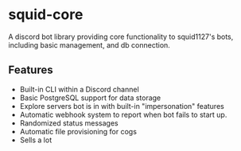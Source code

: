 # squid-core

A discord bot library providing core functionality to squid1127's bots, including basic management, and db connection.

## Features

- Built-in CLI within a Discord channel
- Basic PostgreSQL support for data storage
- Explore servers bot is in with built-in "impersonation" features
- Automatic webhook system to report when bot fails to start up.
- Randomized status messages
- Automatic file provisioning for cogs
- Sells a lot
